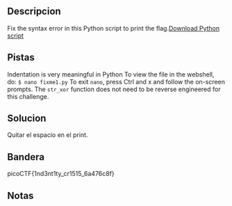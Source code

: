 ## Descripcion
Fix the syntax error in this Python script to print the flag.[Download Python script](https://artifacts.picoctf.net/c/37/fixme1.py)

## Pistas
Indentation is very meaningful in Python
To view the file in the webshell, do: `$ nano fixme1.py`
To exit `nano`, press Ctrl and x and follow the on-screen prompts.
The `str_xor` function does not need to be reverse engineered for this challenge.

## Solucion
Quitar el espacio en el print.

## Bandera
picoCTF{1nd3nt1ty_cr1515_6a476c8f}

## Notas

